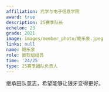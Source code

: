 ```yaml
---
affiliation: 光学与电子信息学院
award: true
description: 25赛季队长
echelon: 23
grade: 2021
image: images/member_photo/鲍乐泉.jpeg
links: null
name: 鲍乐泉
role: 嵌软组组员
time: '24/25'
type: 25赛季团队负责人
---
```

继承田队意志，希望能够让狼牙变得更好。
